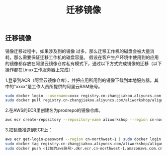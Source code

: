 ﻿---
title: "迁移镜像"
chapter: false
weight: 93
---

## 迁移镜像
镜像迁移过程中，如果涉及到的镜像 过多，那么迁移工作机的磁盘会被大量消耗，那么需要保证迁移工作机的磁盘容量。
假设在客户生产环境中使用到的应用的镜像都存放在阿里云镜像仓库私有模式下，通过以下方式完成镜像的迁移（以下操作都在Linux工作服务器上完成）：

1.登录到ACR（阿里云镜像仓库），并把应用所用到的镜像下载到本地服务器。其中的"xxxx"是工作人员所提供的阿里云RAM账号。
```bash
sudo docker login --username=xxxx registry.cn-zhangjiakou.aliyuncs.com
sudo docker pull registry.cn-zhangjiakou.aliyuncs.com/aliworkshop/aligame:2048-game
```

2.在AWS的ECR里创建名为prodrepo的镜像仓库。
```bash
aws ecr create-repository --repository-name aliworkshop --region cn-northwest-1
```

3.把镜像推送到ECR上：
```bash
aws ecr get-login-password --region cn-northwest-1 | sudo docker login --username AWS --password-stdin <12位的aws账号>.dkr.ecr.cn-northwest-1.amazonaws.com.cn
sudo docker tag registry.cn-zhangjiakou.aliyuncs.com/aliworkshop/aligame:2048-game <12位的aws账号>.dkr.ecr.cn-northwest-1.amazonaws.com.cn/aliworkshop:2048-game
sudo docker push <12位的aws账号>.dkr.ecr.cn-northwest-1.amazonaws.com.cn/aliworkshop:2048-game
```

